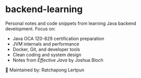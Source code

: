 # backend-learning
Personal notes and code snippets from learning Java backend development.
Focus on:
- Java OCA 1Z0-829 certification preparation
- JVM internals and performance
- Docker, Git, and developer tools
- Clean coding and system design
- Notes from *Effective Java* by Joshua Bloch

📍 Maintained by: Ratchapong Lertpun

